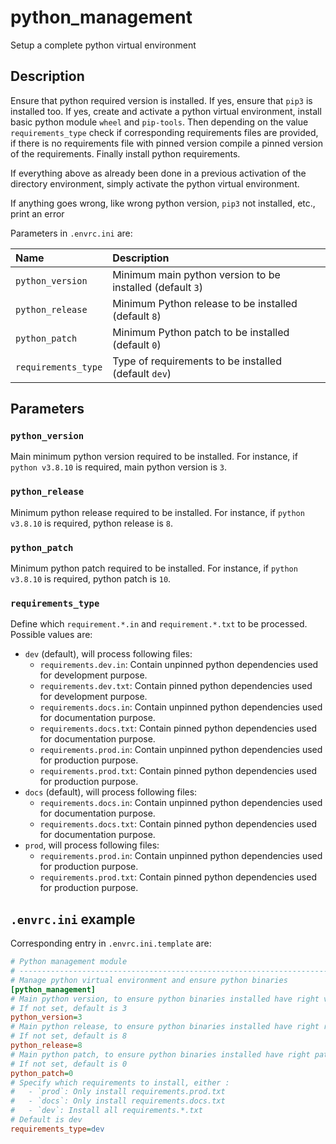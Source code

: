 # python_management
Setup a complete python virtual environment

## Description

Ensure that python required version is installed. If yes, ensure that `pip3`
is installed too. If yes, create and activate a python virtual environment,
install basic python module `wheel` and `pip-tools`. Then depending on the
value `requirements_type` check if corresponding requirements files are
provided, if there is no requirements file with pinned version compile a
pinned version of the requirements. Finally install python requirements.

If everything above as already been done in a previous activation of the
directory environment, simply activate the python virtual environment.

If anything goes wrong, like wrong python version, `pip3` not installed,
etc., print an error

Parameters in `.envrc.ini` are:

| Name                | Description                                               |
| :------------------ | :-------------------------------------------------------- |
| `python_version`    | Minimum main python version to be installed (default `3`) |
| `python_release`    | Minimum Python release to be installed (default `8`)      |
| `python_patch`      | Minimum Python patch to be installed (default `0`)        |
| `requirements_type` | Type of requirements to be installed (default `dev`)      |

## Parameters

### `python_version`

Main minimum python version required to be installed. For instance, if
`python v3.8.10` is required, main python version is `3`.

### `python_release`

Minimum python release required to be installed. For instance, if
`python v3.8.10` is required, python release is `8`.

### `python_patch`

Minimum python patch required to be installed. For instance, if
`python v3.8.10` is required, python patch is `10`.

### `requirements_type`

Define which `requirement.*.in` and `requirement.*.txt` to be processed.
Possible values are:

- `dev` (default), will process following files:
    - `requirements.dev.in`: Contain unpinned python dependencies used for
      development purpose.
    - `requirements.dev.txt`: Contain pinned python dependencies used for
      development purpose.
    - `requirements.docs.in`: Contain unpinned python dependencies used for
      documentation purpose.
    - `requirements.docs.txt`: Contain pinned python dependencies used for
      documentation purpose.
    - `requirements.prod.in`: Contain unpinned python dependencies used for
      production purpose.
    - `requirements.prod.txt`: Contain pinned python dependencies used for
      production purpose.
- `docs` (default), will process following files:
    - `requirements.docs.in`: Contain unpinned python dependencies used for
      documentation purpose.
    - `requirements.docs.txt`: Contain pinned python dependencies used for
      documentation purpose.
- `prod`, will process following files:
    - `requirements.prod.in`: Contain unpinned python dependencies used for
      production purpose.
    - `requirements.prod.txt`: Contain pinned python dependencies used for
      production purpose.

## `.envrc.ini` example

Corresponding entry in `.envrc.ini.template` are:

```ini
# Python management module
# ------------------------------------------------------------------------------
# Manage python virtual environment and ensure python binaries
[python_management]
# Main python version, to ensure python binaries installed have right version
# If not set, default is 3
python_version=3
# Main python release, to ensure python binaries installed have right release
# If not set, default is 8
python_release=8
# Main python patch, to ensure python binaries installed have right patch
# If not set, default is 0
python_patch=0
# Specify which requirements to install, either :
#   - `prod`: Only install requirements.prod.txt
#   - `docs`: Only install requirements.docs.txt
#   - `dev`: Install all requirements.*.txt
# Default is dev
requirements_type=dev
```
